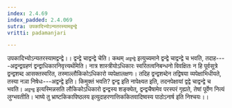 ```yaml
---
index: 2.4.69
index_padded: 2.4.069
sutra: उपकादिभ्योऽन्यतरस्यामद्वन्द्वे
vritti: padamanjari

---
```

उपकादिभ्योऽन्यतरस्यामद्वन्द्वे।। द्वन्द्वे चाद्वन्द्वे चेति। कथम् `अद्वन्द्वे` इत्युच्यमाने द्वन्द्वे चाद्वन्द्वे च भवति, तदाह----अद्वन्द्वग्रहणं द्वन्द्वाधिकारनिवृत्त्यर्थमिति। नात्र शास्त्रीयोऽधिकारः स्वरितत्वनिबन्धनो विवक्षितः न हि पूर्वसूत्रे द्वन्द्वशब्द आसक्तस्वरित, तस्माल्लौकिकोऽधिकारो व्यपेक्षालक्षणः। तदिह द्वन्द्वशब्देन तद्विषया व्यपेक्षाभिधीयते, तस्या नञा निषेधः---अद्वन्द्वे इति। किमुक्तं भवति? द्वन्द्व इति नापेक्ष्यत इति, तदनपेक्षायां द्वद्वे चाद्वन्द्वे च भवति। `अद्वन्द्व` इत्यस्मिन्नसति लौकिकोऽधिकारो द्वन्द्वस्य शङ्क्येत्, द्वन्द्वचैषामेव परस्परं गृह्यते, तेषां पूर्वेण नित्यं लुग्भवतीति। भाष्ये तु भ्राष्टकिकापिष्ठलय इत्युदाहरणात्तिककितवादिष्वस्य पाठोऽनार्ष इति निश्चयः।।